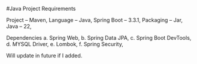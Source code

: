 #Java Project Requirements

Project – Maven,
Language – Java,
Spring Boot – 3.3.1,
Packaging – Jar,
Java – 22,

Dependencies
a.	Spring Web,
b.	Spring Data JPA,
c.	Spring Boot DevTools,
d.	MYSQL Driver,
e.	Lombok,
f.	Spring Security,

Will update in future if I added.

